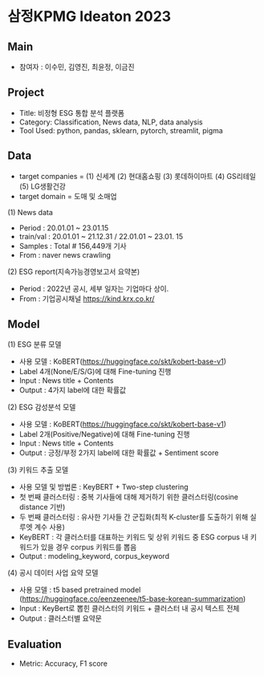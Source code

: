 # 삼정KPMG Ideaton 2023

## Main
- 참여자 : 이수민, 김영진, 최윤정, 이금진

## Project
- Title: 비정형 ESG 통합 분석 플랫폼
- Category: Classification, News data, NLP, data analysis
- Tool Used: python, pandas, sklearn, pytorch, streamlit, pigma

## Data
- target companies = (1) 신세계 (2) 현대홈쇼핑 (3) 롯데하이마트 (4) GS리테일 (5) LG생활건강
- target domain = 도매 및 소매업

(1) News data
- Period :  20.01.01 ~ 23.01.15
- train/val : 20.01.01 ~ 21.12.31 / 22.01.01 ~ 23.01. 15
- Samples : Total # 156,449개 기사
- From : naver news crawling

(2) ESG report(지속가능경영보고서 요약본)
- Period : 2022년 공시, 세부 일자는 기업마다 상이.
- From : 기업공시채널 https://kind.krx.co.kr/

## Model

(1) ESG 분류 모델
- 사용 모델 : KoBERT(https://huggingface.co/skt/kobert-base-v1)
- Label 4개(None/E/S/G)에 대해 Fine-tuning 진행
- Input : News title + Contents
- Output : 4가지 label에 대한 확률값

(2) ESG 감성분석 모델
- 사용 모델 : KoBERT(https://huggingface.co/skt/kobert-base-v1)
- Label 2개(Positive/Negative)에 대해 Fine-tuning 진행
- Input : News title + Contents
- Output : 긍정/부정 2가지 label에 대한 확률값 + Sentiment score

(3) 키워드 추출 모델
- 사용 모델 및 방법론 : KeyBERT + Two-step clustering
- 첫 번째 클러스터링 : 중복 기사들에 대해 제거하기 위한 클러스터링(cosine distance 기반)
- 두 번째 클러스터링 : 유사한 기사들 간 군집화(최적 K-cluster를 도출하기 위해 실루엣 계수 사용)
- KeyBERT : 각 클러스터를 대표하는 키워드 및 상위 키워드 중 ESG corpus 내 키워드가 있을 경우 corpus 키워드를 뽑음
- Output : modeling_keyword, corpus_keyword

(4) 공시 데이터 사업 요약 모델
- 사용 모델 : t5 based pretrained model (https://huggingface.co/eenzeenee/t5-base-korean-summarization)
- Input : KeyBert로 뽑힌 클러스터의 키워드 + 클러스터 내 공시 텍스트 전체
- Output : 클러스터별 요약문

## Evaluation
- Metric: Accuracy, F1 score
